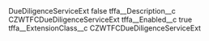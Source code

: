 <?xml version="1.0" encoding="UTF-8"?>
<CustomMetadata xmlns="http://soap.sforce.com/2006/04/metadata" xmlns:xsi="http://www.w3.org/2001/XMLSchema-instance" xmlns:xsd="http://www.w3.org/2001/XMLSchema">
    <label>DueDiligenceServiceExt</label>
    <protected>false</protected>
    <values>
        <field>tffa__Description__c</field>
        <value xsi:type="xsd:string">CZWTFCDueDiligenceServiceExt</value>
    </values>
    <values>
        <field>tffa__Enabled__c</field>
        <value xsi:type="xsd:boolean">true</value>
    </values>
    <values>
        <field>tffa__ExtensionClass__c</field>
        <value xsi:type="xsd:string">CZWTFCDueDiligenceServiceExt</value>
    </values>
</CustomMetadata>
